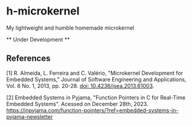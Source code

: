 # h-microkernel
My lightweight and humble homemade microkernel

** Under Development **


## References

[1] R. Almeida, L. Ferreira and C. Valério, "Microkernel Development for Embedded Systems," Journal of Software Engineering and Applications, Vol. 6 No. 1, 2013, pp. 20-28. [doi: 10.4236/jsea.2013.61003](http://dx.doi.org/10.4236/jsea.2013.61003).

[2] Embedded Systems in Pyjama, "Function Pointers in C for Real-Time Embedded Systems". Acessed on December 28th, 2023. 
<https://inpyjama.com/function-pointers/?ref=embedded-systems-in-pyjama-newsletter>

